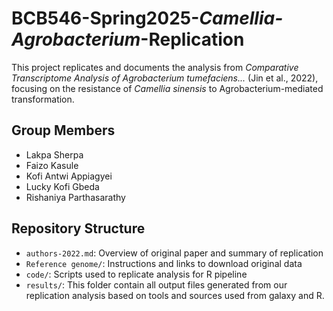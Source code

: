# BCB546-Spring2025-_Camellia-Agrobacterium_-Replication

This project replicates and documents the analysis from *Comparative Transcriptome Analysis of Agrobacterium tumefaciens...* (Jin et al., 2022), focusing on the resistance of *Camellia sinensis* to Agrobacterium-mediated transformation.

## Group Members
- Lakpa Sherpa
- Faizo Kasule
- Kofi Antwi Appiagyei
- Lucky Kofi Gbeda
- Rishaniya Parthasarathy

## Repository Structure
- `authors-2022.md`: Overview of original paper and summary of replication
- `Reference genome/`: Instructions and links to download original data
- `code/`: Scripts used to replicate analysis for R pipeline
- `results/`: This folder contain all output files generated from our replication analysis based on tools and sources used from galaxy and R. 
